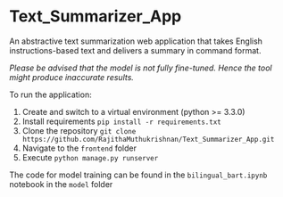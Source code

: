 # Text_Summarizer_App
An abstractive text summarization web application that takes English instructions-based text and delivers a summary in command format.

*Please be advised that the model is not fully fine-tuned. Hence the tool might produce inaccurate results.* 

To run the application:
1. Create and switch to a virtual environment (python >= 3.3.0)
2. Install requirements
`pip install -r requirements.txt`
3. Clone the repository
`git clone https://github.com/RajithaMuthukrishnan/Text_Summarizer_App.git`
4. Navigate to the `frontend` folder
5. Execute `python manage.py runserver`

The code for model training can be found in the `bilingual_bart.ipynb` notebook in the `model` folder
